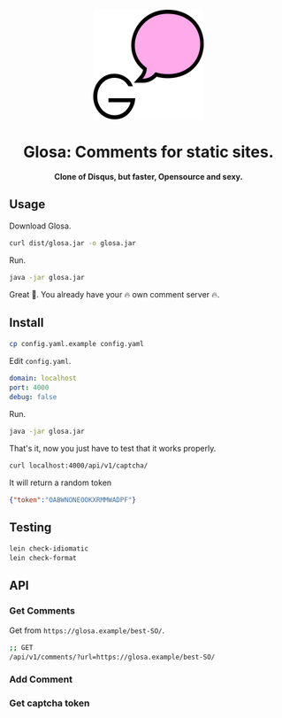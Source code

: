 <p align="center">
  <img src="logo.png" alt="logo" width="200"> 
</p>
<h1 align="center">Glosa: Comments for static sites.</h1>
<p align="center">
   <strong >Clone of Disqus, but faster, Opensource and sexy.</strong>
</p>

## Usage

Download Glosa.

``` sh
curl dist/glosa.jar -o glosa.jar
```

Run.

```sh
java -jar glosa.jar
```

Great 🎉. You already have your 🔥 own comment server 🔥.

## Install

``` sh
cp config.yaml.example config.yaml
```

Edit `config.yaml`.

``` yaml
domain: localhost
port: 4000
debug: false
```

Run.

``` sh
java -jar glosa.jar
```

That's it, now you just have to test that it works properly.

``` sh
curl localhost:4000/api/v1/captcha/
```

It will return a random token

``` json
{"token":"OABWNONEOOKXRMMWADPF"}
```

## Testing

``` sh
lein check-idiomatic
lein check-format
```

## API

### Get Comments

Get from `https://glosa.example/best-SO/`.

``` sh
;; GET
/api/v1/comments/?url=https://glosa.example/best-SO/
```

### Add Comment

### Get captcha token
